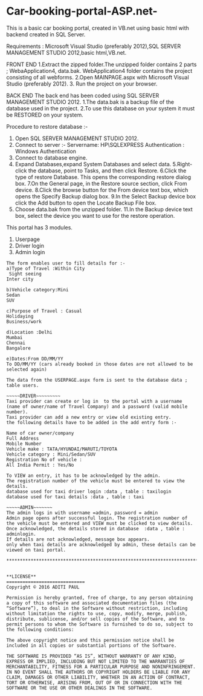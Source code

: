 # Car-booking-portal-ASP.net-
This is a basic car booking portal, created in VB.net using basic html with backend created in SQL Server. 

Requirements : Microsoft Visual Studio (preferably 2012),SQL SERVER MANAGEMENT STUDIO 2012,basic html,VB.net.

FRONT END
1.Extract the zipped folder.The unzipped folder contains 2 parts ; WebaApplication4, data.bak. 
WebApplication4 folder contains the project consisting of all webforms.
2.Open MAINPAGE.aspx with Microsoft Visual Studio (preferably 2012). 
3. Run the project on your browser.

BACK END
The back end has been coded using SQL SERVER MANAGEMENT STUDIO 2012.
1.The data.bak is a backup file of the database used in the project.
2.To use this database on your system it must be RESTORED on your system.

Procedure to restore database :-
1. Open SQL SERVER MANAGEMENT STUDIO 2012.
2. Connect to server  :-
    Servername: HP\SQLEXPRESS
    Authentication : Windows Authentication
3. Connect to database engine.
4. Expand Databases,expand System Databases and select data.
5.Right-click the database, point to Tasks, and then click Restore.
6.Click the type of restore Database. This opens the corresponding restore dialog box.
7.On the General page, in the Restore source section, click From device.
8.Click the browse button for the From device text box, which opens the Specify Backup dialog box.
9.In the Select Backup device box click the Add button to open the Locate Backup File box.
10. Choose data.bak from the unzipped folder.
11.In the Backup device text box, select the device you want to use for the restore operation.

This portal has 3 modules. 
1. Userpage
2. Driver login
3. Admin login

~~~~USERPAGE~~~~
The form enables user to fill details for :-
a)Type of Travel :Within City
 Sight seeing
Inter city

b)Vehicle category:Mini
Sedan
SUV

c)Purpose of Travel : Casual
Holidaying
Business/work

d)Location :Delhi
Mumbai
Chennai
Bangalore

e)Dates:From DD/MM/YY
To DD/MM/YY (cars already booked in those dates are not allowed to be selected again)

The data from the USERPAGE.aspx form is sent to the database data ; table users.

~~~~~DRIVER~~~~~~~~~
Taxi provider can create or log in  to the portal with a username (name of owner/name of Travel Company) and a password (valid mobile number).
Taxi provider can add a new entry or view old existing entry. 
the following details have to be added in the add entry form :-

Name of car owner/company
Full Address
Mobile Number
Vehicle make : TATA/HYUNDAI/MARUTI/TOYOTA
Vehicle category : Mini/Sedan/SUV
Registration No of vehicle :
All India Permit : Yes/No

To VIEW an entry, it has to be acknowledged by the admin.
The registration number of the vehicle must be entered to view the details.
database used for taxi driver login :data , table : taxilogin
database used for taxi details :data , table : taxi

~~~~~ADMIN~~~~~~~
The admin logs in with username =admin, password = admin
Admin page opens after successful login. The registration number of the vehicle must be entered and VIEW must be clicked to view details.
Once acknowledged, the details stored in database  :data , table : adminlogin.
If details are not acknowledged, message box appears.
only when taxi details are acknowledged by admin, these details can be viewed on taxi portal.

*********************************************************************************************************************************************************************************


**LICENSE**
=============================
Copyright © 2016 ADITI PAUL

Permission is hereby granted, free of charge, to any person obtaining a copy of this software and associated documentation files (the “Software”), to deal in the Software without restriction, including without limitation the rights to use, copy, modify, merge, publish, distribute, sublicense, and/or sell copies of the Software, and to permit persons to whom the Software is furnished to do so, subject to the following conditions:

The above copyright notice and this permission notice shall be included in all copies or substantial portions of the Software.

THE SOFTWARE IS PROVIDED “AS IS”, WITHOUT WARRANTY OF ANY KIND, EXPRESS OR IMPLIED, INCLUDING BUT NOT LIMITED TO THE WARRANTIES OF MERCHANTABILITY, FITNESS FOR A PARTICULAR PURPOSE AND NONINFRINGEMENT. IN NO EVENT SHALL THE AUTHORS OR COPYRIGHT HOLDERS BE LIABLE FOR ANY CLAIM, DAMAGES OR OTHER LIABILITY, WHETHER IN AN ACTION OF CONTRACT, TORT OR OTHERWISE, ARISING FROM, OUT OF OR IN CONNECTION WITH THE SOFTWARE OR THE USE OR OTHER DEALINGS IN THE SOFTWARE.

